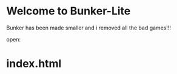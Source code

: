 # Welcome to Bunker-Lite
Bunker has been made smaller and i removed all the bad games!!!

open:
# index.html
# 